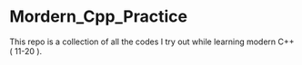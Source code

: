 # Mordern_Cpp_Practice
This repo is a collection of all the codes I try out while learning modern C++ ( 11-20 ).
